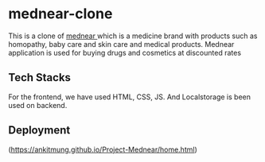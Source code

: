 # mednear-clone

This is a clone of <a href="https://www.mednear.com/">mednear </a> which is a medicine brand with products such as homopathy, baby care and skin care and medical products. Mednear application is used for buying drugs and cosmetics at discounted rates


## Tech Stacks
For the frontend, we have used HTML, CSS, JS. And Localstorage is been used on backend.

## Deployment
 (https://ankitmung.github.io/Project-Mednear/home.html)
